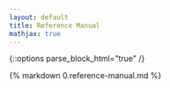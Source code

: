 ```yaml
---
layout: default
title: Reference Manual
mathjax: true
---
```


{::options parse_block_html="true" /}
<div class="reference-manual">
{% markdown 0.reference-manual.md %}
</div>
